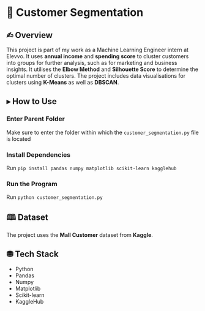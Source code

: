 # 🔎︎ Customer Segmentation
## ✍︎ Overview
This project is part of my work as a Machine Learning Engineer intern at Elevvo. It uses **annual income** and **spending score** to cluster customers into groups for further analysis, such as for marketing and business insights. It utilises the **Elbow Method** and **Silhouette Score** to determine the optimal number of clusters. The project includes data visualisations for clusters using **K-Means** as well as **DBSCAN**.
## ▸ How to Use
### Enter Parent Folder
Make sure to enter the folder within which the `customer_segmentation.py` file is located
### Install Dependencies
Run `pip install pandas numpy matplotlib scikit-learn kagglehub`
### Run the Program
Run `python customer_segmentation.py`
## 🕮 Dataset
The project uses the **Mall Customer** dataset from **Kaggle**.
## ⛃ Tech Stack
- Python
- Pandas
- Numpy
- Matplotlib
- Scikit-learn
- KaggleHub